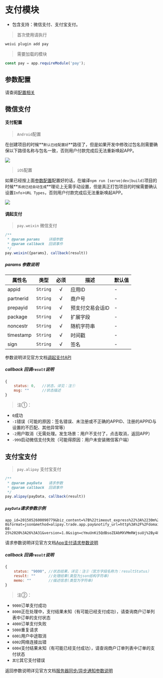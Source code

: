 # 支付模块

- 包含支持：微信支付、支付宝支付。

> 首次使用请执行

```bash
weiui plugin add pay
```

> 需要加载的模块

```js
const pay = app.requireModule('pay');
```

## 参数配置

请查阅[配置相关](../guide/config.html)


## 微信支付

#### 支付配置

> `Android`配置
    
在创建项目的时候**`默认已经配置好`**路径了，但是如果开发中修改过包名则需要确保以下路径名称与包名一致，否则用户付款完成后无法重新唤起APP。

![](./media/wxpay_android.png)

> `iOS`配置

如果已经按上面[参数配置](../guide/config.html)配置好的话，在编译`npm run [serve|dev|build]`项目的时候**`系统已经自动生成`**理论上无需手动设置，但是真正打包项目的时候需要确认设置`Info`>`URL Types`，否则用户付款完成后无法重新唤起APP。

![](./media/wxpay_ios.png)

#### 调起支付

> `pay.weixin` 微信支付

```js
/**
 * @param params    详细参数
 * @param callback  回调事件
 */
pay.weixin({params}, callback(result))
``` 

##### params 参数说明

| 属性名 | 类型 | 必须 | 描述 | 默认值 |
| --- | --- | :-: | --- | --- |
| appid | `String` | √ | 应用ID | - |
| partnerid | `String` | √ | 商户号 | - |
| prepayid | `String` | √ | 预支付交易会话ID | - |
| package | `String` | √ | 扩展字段 | - |
| noncestr | `String` | √ | 随机字符串 | - |
| timestamp | `String` | √ | 时间戳 | - |
| sign | `String` | √ | 签名 | - |

参数说明详见官方文档[调起支付API](https://pay.weixin.qq.com/wiki/doc/api/app/app.php?chapter=9_12)

##### callback 回调`result`说明

```js
{
    status: 0,   //状态，详见：注①
    msg: ""      //状态描述
}
```


> 注①：

- `0`成功
- `-1`错误（可能的原因：签名错误、未注册或不正确的APPID、注册的APPID与设置的不匹配、其他异常等）
- `-2`用户取消（无需处理。发生场景：用户不支付了，点击取消，返回APP）
- `-999`启动微信支付失败（可能得原因：用户未安装微信客户端）


## 支付宝支付

> `pay.alipay` 支付宝支付

```js
/**
 * @param payData   请求参数   
 * @param callback  回调事件
 */
pay.alipay(payData, callback(result))
``` 

##### `payData`请求参数示例

```
app_id=2015052600090779&biz_content=%7B%22timeout_express%22%3A%2230m%22%2C%22product_code%22%3A%22QUICK_MSECURITY_PAY%22%2C%22total_amount%22%3A%220.01%22%2C%22subject%22%3A%221%22%2C%22body%22%3A%22%E6%88%91%E6%98%AF%E6%B5%8B%E8%AF%95%E6%95%B0%E6%8D%AE%22%2C%22out_trade_no%22%3A%22IQJZSRC1YMQB5HU%22%7D&charset=utf-8&format=json&method=alipay.trade.app.pay&notify_url=http%3A%2F%2Fdomain.merchant.com%2Fpayment_notify&sign_type=RSA2&timestamp=2016-08-25%2020%3A26%3A31&version=1.0&sign=cYmuUnKi5QdBsoZEAbMXVMmRWjsuUj%2By48A2DvWAVVBuYkiBj13CFDHu2vZQvmOfkjE0YqCUQE04kqm9Xg3tIX8tPeIGIFtsIyp%2FM45w1ZsDOiduBbduGfRo1XRsvAyVAv2hCrBLLrDI5Vi7uZZ77Lo5J0PpUUWwyQGt0M4cj8g%3D
```

请求参数说明详见官方文档[App支付请求参数说明](https://docs.open.alipay.com/204/105465/)

##### callback 回调`result`说明

```js
{
    status: "9000", //状态结果，详见：注②（官方字段名称为：resultStatus）
    result: ""      //处理结果(类型为json结构字符串)
    memo: ""        //描述信息(类型为字符串)
}
```

> 注②：

- `9000`订单支付成功
- `8000`正在处理中，支付结果未知（有可能已经支付成功），请查询商户订单列表中订单的支付状态
- `4000`订单支付失败
- `5000`重复请求
- `6001`用户中途取消
- `6002`网络连接出错
- `6004`支付结果未知（有可能已经支付成功），请查询商户订单列表中订单的支付状态
- `其它`其它支付错误

返回参数说明详见官方文档[服务器同步/异步通知参数说明](https://docs.open.alipay.com/204/105301/)
